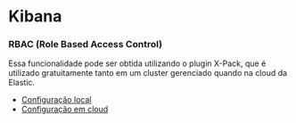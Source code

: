 # Kibana

### RBAC (Role Based Access Control)

Essa funcionalidade pode ser obtida utilizando o plugin X-Pack, que é utilizado gratuitamente tanto em um cluster gerenciado quando na cloud da Elastic.

- [Configuração local](https://medium.com/@Sushil_Kumar/setting-up-rbac-in-elasticsearch-with-kibana-195f07cd74a9)
- [Configuração em cloud](https://www.elastic.co/guide/en/kibana/current/using-kibana-with-security.html)

